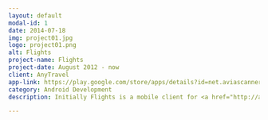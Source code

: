 ```yaml
---
layout: default
modal-id: 1
date: 2014-07-18
img: project01.jpg
logo: project01.png
alt: Flights
project-name: Flights
project-date: August 2012 - now
client: AnyTravel
app-link: https://play.google.com/store/apps/details?id=net.aviascanner.aviascanner
category: Android Development
description: Initially Flights is a mobile client for <a href="http://aviascanner.net" target="blank">aviascanner.net</a> site and later became part of <a href="http://any.travel" target="blank">any.travel</a> ecosystem.<br><br>This application is very quick and clear way to buy cheap air tickets. KISS and speed were main requirements. It doesn't have any additional functionality because we wanted to keep it simple. And we made it - <b>1 billion downloads</b> is great metric!<br><br>I was engaged in a full cycle of development&#58; helping client with requirements, understanding his problems and offering solutions, developing, testing, even a little bit designing, helping to publish to Google Play.<br><br>We communicated via Skype chat and e-mails and we have never faced any troubles in understanding each other. 

---
```

